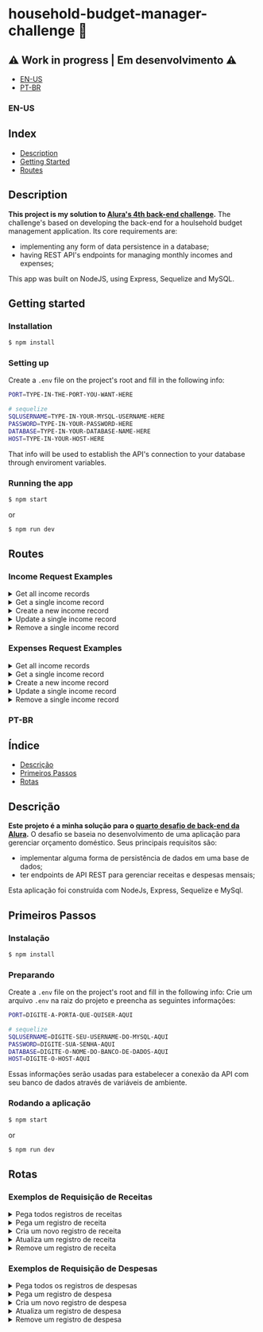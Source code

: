 # household-budget-manager-challenge 📒
## ⚠️ Work in progress | Em desenvolvimento ⚠️

- [EN-US](#en-us)
- [PT-BR](#pt-br)

### EN-US
## Index
- [Description](#description)
- [Getting Started](#getting-started)
- [Routes](#routes)


## Description

**This project is my solution to [Alura's 4th back-end challenge](https://www.alura.com.br/challenges/back-end-4?host=https://cursos.alura.com.br).**
The challenge's based on developing the back-end for a houlsehold budget management application.
Its core requirements are:
- implementing any form of data persistence in a database; 
- having REST API's endpoints for managing monthly incomes and expenses;

This app was built on NodeJS, using Express, Sequelize and MySQL.

## Getting started
### Installation
```bash
$ npm install
```
### Setting up
Create a `.env` file on the project's root and fill in the following info:
```bash
PORT=TYPE-IN-THE-PORT-YOU-WANT-HERE

# sequelize
SQLUSERNAME=TYPE-IN-YOUR-MYSQL-USERNAME-HERE
PASSWORD=TYPE-IN-YOUR-PASSWORD-HERE
DATABASE=TYPE-IN-YOUR-DATABASE-NAME-HERE
HOST=TYPE-IN-YOUR-HOST-HERE
```
That info will be used to establish the API's connection to your database through enviroment variables.

### Running the app
```bash
$ npm start
```
or
```bash
$ npm run dev
```
## Routes

### Income Request Examples

<details>
  <summary>Get all income records</summary>
  
  ```bash
  GET /receitas
  ```
  
</details>
<details>
  <summary>Get a single income record</summary>
  
  ```bash
  GET /receitas/:id
  ```
  
</details>
<details>
  <summary>Create a new income record</summary>
  
  ```bash
  POST /receitas
  ```
  Body example:
  ```json
  {
    "descricao": "salário",
    "valor": 1500.97,
    "data": "2022-05-01"
  }
  ```
  
</details>
<details>
  <summary>Update a single income record</summary>
  
  ```bash
  PUT /receitas/:id
  ```
  Body example:
  ```json
  {
    "data": "2022-02-01"
  }
  ```
  
</details>
<details>
  <summary>Remove a single income record</summary>
  
  ```bash
  DELETE /receitas/:id
  ```
  
</details>

### Expenses Request Examples

<details>
  <summary>Get all income records</summary>
  
  ```bash
  GET /despesas
  ```
  
</details>
<details>
  <summary>Get a single income record</summary>
  
  ```bash
  GET /despesas/:id
  ````
  
</details>
<details>
  <summary>Create a new income record</summary>
  
  ```bash
  POST /despesas
  ```
  Body example:
  ```json
  {
    "descricao": "conta de luz",
    "valor": 300.97,
    "data": "2022-05-08"
  }
  ```
  
</details>
<details>
  <summary>Update a single income record</summary>
  
  ```bash
  PUT /despesas/:id
  ```
  Body example:
  ```json
  {
    "descricao": "conta de luz",
    "valor": 300.97
  }
  ```
  
</details>
<details>
  <summary>Remove a single income record</summary>
  
  ```bash
  DELETE /despesas/:id
  ```
  
</details>


### PT-BR
## Índice
- [Descrição](#descrição)
- [Primeiros Passos](#primeiros-passos)
- [Rotas](#rotas)

## Descrição
**Este projeto é a minha solução para o [quarto desafio de back-end da Alura](https://www.alura.com.br/challenges/back-end-4?host=https://cursos.alura.com.br).**
O desafio se baseia no desenvolvimento de uma aplicação para gerenciar orçamento doméstico.
Seus principais requisitos são:
- implementar alguma forma de persistência de dados em uma base de dados;
- ter endpoints de API REST para gerenciar receitas e despesas mensais;

Esta aplicação foi construída com NodeJs, Express, Sequelize e MySql.

## Primeiros Passos
### Instalação
```bash
$ npm install
```
### Preparando
Create a `.env` file on the project's root and fill in the following info:
Crie um arquivo `.env` na raiz do projeto e preencha as seguintes informações:
```bash
PORT=DIGITE-A-PORTA-QUE-QUISER-AQUI

# sequelize
SQLUSERNAME=DIGITE-SEU-USERNAME-DO-MYSQL-AQUI
PASSWORD=DIGITE-SUA-SENHA-AQUI
DATABASE=DIGITE-O-NOME-DO-BANCO-DE-DADOS-AQUI
HOST=DIGITE-O-HOST-AQUI
```
Essas informações serão usadas para estabelecer a conexão da API com seu banco de dados através de variáveis de ambiente.

### Rodando a aplicação
```bash
$ npm start
```
or
```bash
$ npm run dev
```
## Rotas

### Exemplos de Requisição de Receitas

<details>
  <summary>Pega todos registros de receitas</summary>
  
  ```bash
  GET /receitas
  ```
  
</details>
<details>
  <summary>Pega um registro de receita</summary>
  
  ```bash
  GET /receitas/:id
  ```
  
</details>
<details>
  <summary>Cria um novo registro de receita</summary>
  
  ```bash
  POST /receitas
  ```
  Exemplo de Body:
  ```json
  {
    "descricao": "salário",
    "valor": 1500.97,
    "data": "2022-05-01"
  }
  ```
  
</details>
<details>
  <summary>Atualiza um registro de receita</summary>
  
  ```bash
  PUT /receitas/:id
  ```
  Exemplo de Body:
  ```json
  {
    "data": "2022-02-01"
  }
  ```
  
</details>
<details>
  <summary>Remove um registro de receita</summary>
  
  ```bash
  DELETE /receitas/:id
  ```
  
</details>

### Exemplos de Requisição de Despesas

<details>
  <summary>Pega todos os registros de despesas</summary>
  
  ```bash
  GET /despesas
  ```
  
</details>
<details>
  <summary>Pega um registro de despesa</summary>
  
  ```bash
  GET /despesas/:id
  ````
  
</details>
<details>
  <summary>Cria um novo registro de despesa</summary>
  
  ```bash
  POST /despesas
  ```
  Exemplo de Body:
  ```json
  {
    "descricao": "conta de luz",
    "valor": 300.97,
    "data": "2022-05-08"
  }
  ```
  
</details>
<details>
  <summary>Atualiza um registro de despesa</summary>
  
  ```bash
  PUT /despesas/:id
  ```
  Exemplo de Body:
  ```json
  {
    "descricao": "conta de luz",
    "valor": 300.97
  }
  ```
  
</details>
<details>
  <summary>Remove um registro de despesa</summary>
  
  ```bash
  DELETE /despesas/:id
  ```
  
</details>

